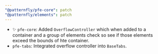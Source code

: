 ```yaml
---
"@patternfly/pfe-core": patch
"@patternfly/elements": patch
---
```


- ✨ `pfe-core`: Added `OverflowController` which when added to a container and a group of elements check so see if those elements exceed the bounds of hte container. 
- `pfe-tabs`: Integrated overflow controller into `BaseTabs`.
